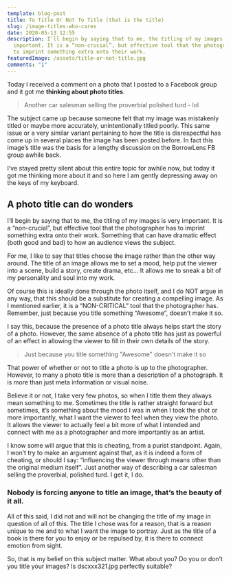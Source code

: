 ```yaml
---
template: blog-post
title: To Title Or Not To Title (that is the title)
slug: /image-titles-who-cares
date: 2020-05-13 12:55
description: I’ll begin by saying that to me, the titling of my images is very
  important. It is a “non-crucial”, but effective tool that the photographer has
  to imprint something extra onto their work.
featuredImage: /assets/title-or-not-title.jpg
comments: "1"
---
```

Today I received a comment on a photo that I posted to a Facebook group and it got me **thinking about photo titles**.

> Another car salesman selling the proverbial polished turd - lol

The subject came up because someone felt that my image was mistakenly titled or maybe more accurately, unintentionally titled poorly. This same issue or a very similar variant pertaining to how the title is disrespectful has come up in several places the image has been posted before. In fact this image’s title was the basis for a lengthy discussion on the BorrowLens FB group awhile back.

I’ve stayed pretty silent about this entire topic for awhile now, but today it got me thinking more about it and so here I am gently depressing away on the keys of my keyboard.

## A photo title can do wonders

I’ll begin by saying that to me, the titling of my images is very important. It is a “non-crucial”, but effective tool that the photographer has to imprint something extra onto their work. Something that can have dramatic effect (both good and bad) to how an audience views the subject.

For me, I like to say that titles choose the image rather than the other way around. The title of an image allows me to set a mood, help put the viewer into a scene, build a story, create drama, etc… It allows me to sneak a bit of my personality and soul into my work.

Of course this is ideally done through the photo itself, and I do NOT argue in any way, that this should be a substitute for creating a compelling image. As I mentioned earlier, it is a “NON-CRITICAL” tool that the photographer has. Remember, just because you title something “Awesome”, doesn’t make it so.

I say this, because the presence of a photo title always helps start the story of a photo. However, the same absence of a photo title has just as powerful of an effect in allowing the viewer to fill in their own details of the story.

> Just because you title something "Awesome" doesn't make it so

That power of whether or not to title a photo is up to the photographer. However, to many a photo title is more than a description of a photograph. It is more than just meta information or visual noise.

Believe it or not, I take very few photos, so when I title them they always mean something to me. Sometimes the title is rather straight forward but sometimes, it’s something about the mood I was in when I took the shot or more importantly, what I want the viewer to feel when they view the photo. It allows the viewer to actually feel a bit more of what I intended and connect with me as a photographer and more importantly as an artist.

I know some will argue that this is cheating, from a purist standpoint. Again, I won’t try to make an argument against that, as it is indeed a form of cheating, or should I say: “influencing the viewer through means other than the original medium itself”. Just another way of describing a car salesman selling the proverbial, polished turd. I get it, I do.

### Nobody is forcing anyone to title an image, that’s the beauty of it all.

All of this said, I did not and will not be changing the title of my image in question of all of this. The title I chose was for a reason, that is a reason unique to me and to what I want the image to portray. Just as the title of a book is there for you to enjoy or be repulsed by, it is there to connect emotion from sight.

So, that is my belief on this subject matter. What about you? Do you or don’t you title your images? Is dscxxx321.jpg perfectly suitable?